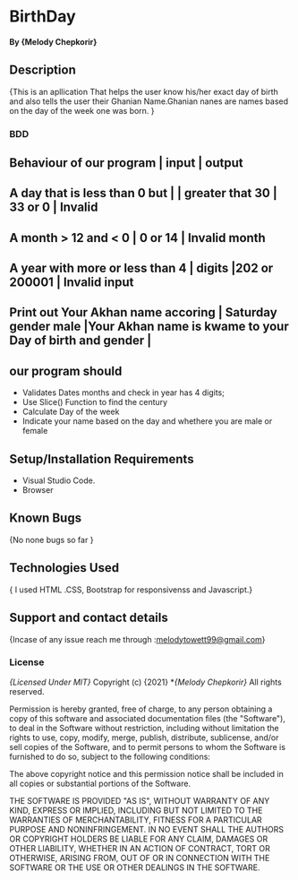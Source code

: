 # BirthDay
#### By **{Melody Chepkorir}**
## Description
{This is an apllication That helps the user know his/her exact day of birth and also tells the user their Ghanian Name.Ghanian nanes are names based on the day of the week one was born. }
### BDD 
## Behaviour  of our program       |             input      |              output
A day that is less than 0 but      |                        |
 greater that 30                   |         33 or 0        |              Invalid          
------------------------------------------------------------------------------------------
A month > 12 and < 0               | 0 or 14                 |   Invalid month
------------------------------------------------------------------------------------------
A year with more or less than 4     |
digits                              |202 or 200001            | Invalid input
-------------------------------------------------------------------------------------------
Print out Your Akhan name accoring  | Saturday gender male     |Your Akhan name is kwame
to your Day of birth and gender     |                         
---------------------------------------------------------------------------------------------
## our program should
* Validates Dates months and check in year has 4 digits;
* Use Slice() Function to find the century 
* Calculate Day of the week
* Indicate your name based on the day and whethere you are male or female
## Setup/Installation Requirements
* Visual Studio Code.
* Browser
## Known Bugs
{No none bugs so far }
## Technologies Used
{ I used HTML .CSS, Bootstrap for responsivenss and Javascript.}
## Support and contact details
{Incase of any issue reach me through :melodytowett99@gmail.com}
### License
*{Licensed Under MIT}*
Copyright (c) {2021} **{Melody Chepkorir}*
All rights reserved.

Permission is hereby granted, free of charge, to any person obtaining a copy of this software and associated documentation files (the "Software"), to deal in the Software without restriction, including without limitation the rights to use, copy, modify, merge, publish, distribute, sublicense, and/or sell copies of the Software, and to permit persons to whom the Software is furnished to do so, subject to the following conditions:

The above copyright notice and this permission notice shall be included in all copies or substantial portions of the Software.

THE SOFTWARE IS PROVIDED "AS IS", WITHOUT WARRANTY OF ANY KIND, EXPRESS OR IMPLIED, INCLUDING BUT NOT LIMITED TO THE WARRANTIES OF MERCHANTABILITY, FITNESS FOR A PARTICULAR PURPOSE AND NONINFRINGEMENT. IN NO EVENT SHALL THE AUTHORS OR COPYRIGHT HOLDERS BE LIABLE FOR ANY CLAIM, DAMAGES OR OTHER LIABILITY, WHETHER IN AN ACTION OF CONTRACT, TORT OR OTHERWISE, ARISING FROM, OUT OF OR IN CONNECTION WITH THE SOFTWARE OR THE USE OR OTHER DEALINGS IN THE SOFTWARE.